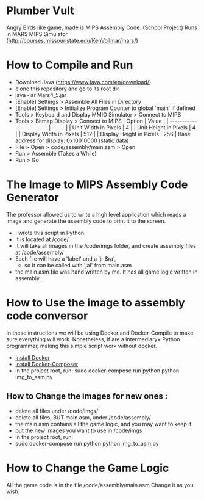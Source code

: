 # Plumber Vult
Angry Birds like game, made is MIPS Assembly Code. (School Project)
Runs in MARS MIPS Simulator (http://courses.missouristate.edu/KenVollmar/mars/)

# How to Compile and Run
* Download Java (https://www.java.com/en/download/) 
* clone this repository and go to its root dir
* java -jar Mars4_5.jar
* [Enable] Settings > Assemble All Files in Directory
* [Enable] Settings > Initialize Program Counter to global 'main' if defined
* Tools > Keyboard and Display MMIO Simulator > Connect to MIPS
* Tools > Bitmap Display > Connect to MIPS
    | Option                   | Value |
    | ------------------------ | ----- |
    | Unit Width in Pixels     |  4    |
    | Unit Height in Pixels    |  4    |
    | Display Width in Pixels  | 512   |
    | Display Height in Pixels | 256   |
    Base address for display: 0x10010000 (static data)
* File > Open > code/assembly/main.asm > Open
* Run > Assemble (Takes a While)
* Run > Go

# The Image to MIPS Assembly Code Generator 
The professor allowed us to write a high level application which reads a image and generate the assembly code to print it to the screen.

* I wrote this script in Python. 
* It is located at /code/
* It will take all images in the /code/imgs folder, and create assembly files at /code/assembly/
* Each file will have a 'label' and a 'jr $ra', 
   * so It can be called with 'jal' from main.asm
* the main.asm file was hand written by me. It has all game logic written in assembly.


# How to Use the image to assembly code conversor
In these instructions we will be using Docker and Docker-Compile to make sure everything will work.
Nonetheless, if are a intermediary+ Python programmer, making this simple script work without docker.

* [Install Docker](https://docs.docker.com/engine/installation/)
* [Install Docker-Composer](https://docs.docker.com/compose/install/)
* In the project root, run:
    sudo docker-compose run python python img_to_asm.py


## How to Change the images for new ones :
* delete all files under /code/imgs/
* delete all files, BUT main.asm, under /code/assembly/
 * the main.asm contains all the game logic, and you may want to keep it.
* put the new images you want to use in /code/imgs
* In the project root, run:
 * sudo docker-compose run python python img_to_asm.py

# How to Change the Game Logic
All the game code is in the file /code/assembly/main.asm
Change it as you wish.
